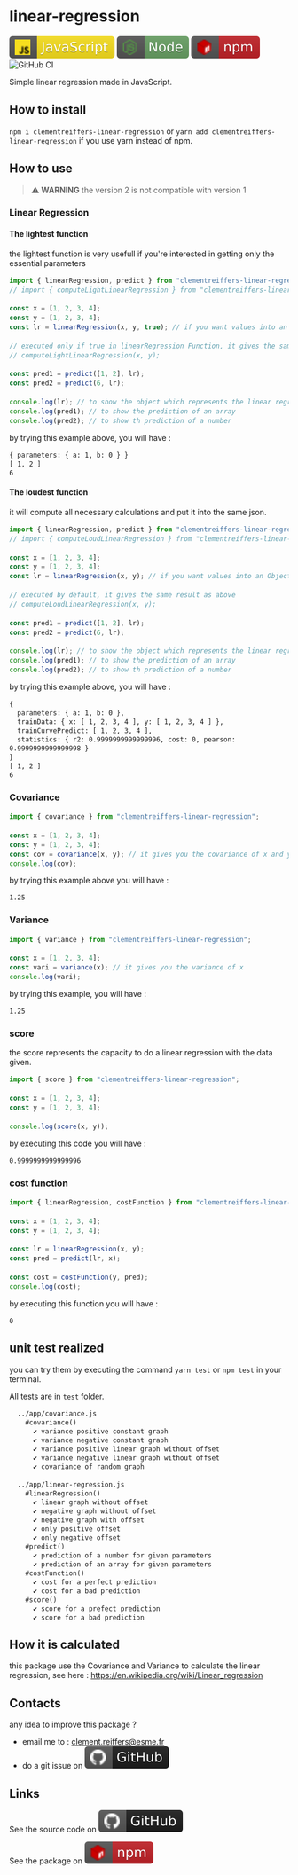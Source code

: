 # linear-regression 

[![javascript](icon/javascript.svg)](https://developer.mozilla.org/fr/docs/Web/JavaScript)
[![npm](icon/node.svg)](https://nodejs.dev/en/)
[![npm](icon/npm.svg)](https://www.npmjs.com/package/clementreiffers-linear-regression)
![GitHub CI](https://github.com/clementreiffers/linear-regression/actions/workflows/node.js.yml/badge.svg)

Simple linear regression made in JavaScript.


## How to install 

`npm i clementreiffers-linear-regression` or `yarn add clementreiffers-linear-regression` if you
use yarn instead of npm.

## How to use 

>**:warning: WARNING**
>the version 2 is not compatible with version 1

### Linear Regression

#### The lightest function

the lightest function is very usefull if you're interested in getting only the essential
parameters

```js
import { linearRegression, predict } from "clementreiffers-linear-regression";
// import { computeLightLinearRegression } from "clementreiffers-linear-regression";

const x = [1, 2, 3, 4];
const y = [1, 2, 3, 4];
const lr = linearRegression(x, y, true); // if you want values into an Object

// executed only if true in linearRegression Function, it gives the same result as above
// computeLightLinearRegression(x, y);  

const pred1 = predict([1, 2], lr);
const pred2 = predict(6, lr);

console.log(lr); // to show the object which represents the linear regression
console.log(pred1); // to show the prediction of an array
console.log(pred2); // to show th prediction of a number

```

by trying this example above, you will have :

```text
{ parameters: { a: 1, b: 0 } }
[ 1, 2 ]
6
```

#### The loudest function

it will compute all necessary calculations and put it into the same json.

```js
import { linearRegression, predict } from "clementreiffers-linear-regression";
// import { computeLoudLinearRegression } from "clementreiffers-linear-regression";

const x = [1, 2, 3, 4];
const y = [1, 2, 3, 4];
const lr = linearRegression(x, y); // if you want values into an Object

// executed by default, it gives the same result as above
// computeLoudLinearRegression(x, y); 

const pred1 = predict([1, 2], lr);
const pred2 = predict(6, lr);

console.log(lr); // to show the object which represents the linear regression
console.log(pred1); // to show the prediction of an array
console.log(pred2); // to show th prediction of a number

```

by trying this example above, you will have :

```text
{
  parameters: { a: 1, b: 0 },
  trainData: { x: [ 1, 2, 3, 4 ], y: [ 1, 2, 3, 4 ] },
  trainCurvePredict: [ 1, 2, 3, 4 ],
  statistics: { r2: 0.9999999999999996, cost: 0, pearson: 0.9999999999999998 }
}
[ 1, 2 ]
6
```

### Covariance 

```js
import { covariance } from "clementreiffers-linear-regression";

const x = [1, 2, 3, 4];
const y = [1, 2, 3, 4];
const cov = covariance(x, y); // it gives you the covariance of x and y
console.log(cov);
```

by trying this example above you will have : 

```text
1.25
```

### Variance 

```js
import { variance } from "clementreiffers-linear-regression";

const x = [1, 2, 3, 4];
const vari = variance(x); // it gives you the variance of x
console.log(vari);
```

by trying this example, you will have : 

```text 
1.25
```

### score

the score represents the capacity to do a linear regression with the data given.

```js 
import { score } from "clementreiffers-linear-regression";

const x = [1, 2, 3, 4];
const y = [1, 2, 3, 4];

console.log(score(x, y));

```

by executing this code you will have :

```text
0.9999999999999996
```

### cost function

```js
import { linearRegression, costFunction } from "clementreiffers-linear-regression";

const x = [1, 2, 3, 4];
const y = [1, 2, 3, 4];

const lr = linearRegression(x, y);
const pred = predict(lr, x);

const cost = costFunction(y, pred);
console.log(cost);
```

by executing this function you will have :

```text
0
```

## unit test realized 

you can try them by executing the command `yarn test` or `npm test` in your terminal.

All tests are in `test` folder.
```text
  ../app/covariance.js
    #covariance()
      ✔ variance positive constant graph
      ✔ variance negative constant graph
      ✔ variance positive linear graph without offset
      ✔ variance negative linear graph without offset
      ✔ covariance of random graph

  ../app/linear-regression.js
    #linearRegression()
      ✔ linear graph without offset
      ✔ negative graph without offset
      ✔ negative graph with offset
      ✔ only positive offset
      ✔ only negative offset
    #predict()
      ✔ prediction of a number for given parameters
      ✔ prediction of an array for given parameters
    #costFunction()
      ✔ cost for a perfect prediction
      ✔ cost for a bad prediction
    #score()
      ✔ score for a prefect prediction
      ✔ score for a bad prediction
```

## How it is calculated 

this package use the Covariance and Variance to calculate the linear regression,
see here : https://en.wikipedia.org/wiki/Linear_regression

## Contacts

any idea to improve this package ? 


- email me to : [clement.reiffers@esme.fr](mailto://clement.reiffers@esme.fr)
- do a git issue on [![github](icon/github.svg)](https://github.com/clementreiffers/clementreiffers-linear-regression/issues)

## Links

See the source code on [![github](icon/github.svg)](https://github.com/clementreiffers/clementreiffers-linear-regression)

See the package on [![npm](icon/npm.svg)](https://www.npmjs.com/package/clementreiffers-linear-regression)
